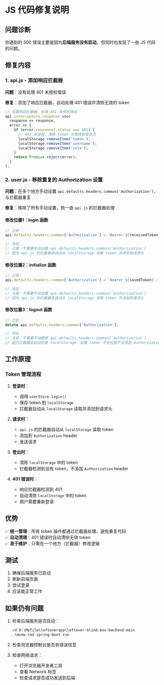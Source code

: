 # JS 代码修复说明

## 问题诊断

你遇到的 500 错误主要是因为**后端服务没有启动**，但同时也发现了一些 JS 代码的问题。

## 修复内容

### 1. api.js - 添加响应拦截器

**问题**：没有处理 401 未授权错误

**修复**：添加了响应拦截器，自动处理 401 错误并清除无效的 token

```javascript
// 设置响应拦截器，处理 401 未授权错误
api.interceptors.response.use(
  response => response,
  error => {
    if (error.response?.status === 401) {
      // 401 未授权，清除 token 并跳转到登录页
      localStorage.removeItem('token');
      localStorage.removeItem('username');
      localStorage.removeItem('role');
    }
    return Promise.reject(error);
  }
);
```

### 2. user.js - 移除重复的 Authorization 设置

**问题**：在多个地方手动设置 `api.defaults.headers.common['Authorization']`，与拦截器重复

**修复**：移除了所有手动设置，统一由 `api.js` 的拦截器处理

#### 修改位置1：login 函数
```javascript
// 之前：
api.defaults.headers.common['Authorization'] = `Bearer ${receivedToken}`;

// 现在：
// 注意：不需要手动设置 api.defaults.headers.common['Authorization']
// 因为 api.js 的拦截器会自动从 localStorage 读取 token 并添加到请求头
```

#### 修改位置2：initialize 函数
```javascript
// 之前：
api.defaults.headers.common['Authorization'] = `Bearer ${savedToken}`;

// 现在：
// 注意：不需要手动设置 api.defaults.headers.common['Authorization']
// 因为 api.js 的拦截器会自动从 localStorage 读取 token 并添加到请求头
```

#### 修改位置3：logout 函数
```javascript
// 之前：
delete api.defaults.headers.common['Authorization'];

// 现在：
// 注意：不需要手动删除 api.defaults.headers.common['Authorization']
// 因为拦截器会自动检查 localStorage，如果 token 不存在就不会添加 Authorization header
```

## 工作原理

### Token 管理流程

1. **登录时**：
   - 调用 `userStore.login()`
   - 保存 token 到 `localStorage`
   - 拦截器自动从 `localStorage` 读取并添加到请求头

2. **请求时**：
   - `api.js` 的拦截器自动从 `localStorage` 读取 token
   - 添加到 `Authorization` header
   - 发送请求

3. **登出时**：
   - 清除 `localStorage` 中的 token
   - 拦截器检测到没有 token，不添加 `Authorization` header

4. **401 错误时**：
   - 响应拦截器检测到 401
   - 自动清除 `localStorage` 中的 token
   - 用户需要重新登录

## 优势

✅ **统一管理**：所有 token 操作都通过拦截器处理，避免重复代码  
✅ **自动清理**：401 错误时自动清除无效 token  
✅ **易于维护**：只需在一个地方（拦截器）修改逻辑  

## 测试

1. 确保后端服务已启动
2. 刷新前端页面
3. 尝试登录
4. 应该能正常工作

## 如果仍有问题

1. 检查后端服务是否启动：
   ```powershell
   cd D:\Myfile\leftoverapp\leftover-blind-box-backend-main
   .\mvnw.cmd spring-boot:run
   ```

2. 检查浏览器控制台是否有错误信息

3. 检查网络请求：
   - 打开浏览器开发者工具
   - 查看 Network 标签
   - 检查请求是否成功发送到后端


